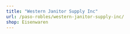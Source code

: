 ```yaml
---
title: "Western Janitor Supply Inc"
url: /paso-robles/western-janitor-supply-inc/
shop: Eisenwaren
---
```

